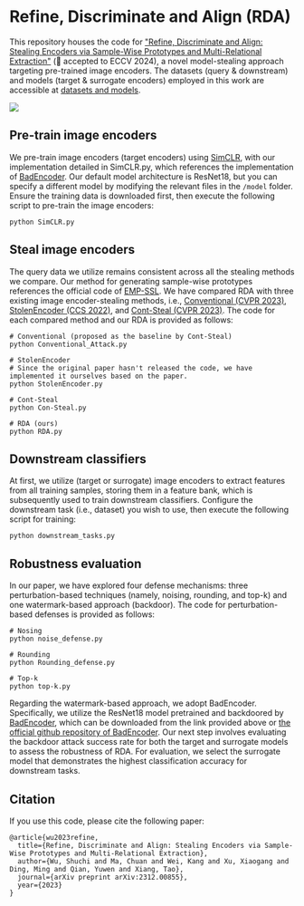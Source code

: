 # Refine, Discriminate and Align (RDA)
This repository houses the code for ["Refine, Discriminate and Align: Stealing Encoders via Sample-Wise Prototypes and Multi-Relational Extraction"](https://arxiv.org/pdf/2312.00855) (🎉 accepted to ECCV 2024), a novel model-stealing approach targeting pre-trained image encoders. The datasets (query & downstream) and models (target & surrogate encoders) employed in this work are accessible at [datasets and models](https://drive.google.com/drive/folders/1VV97lBVwt5rPlKSHtKQ8PjCuH7d1-fK-?usp=sharing).

![](https://github.com/ShuchiWu/SDA/blob/master/Pipeline.jpg)

## Pre-train image encoders
We pre-train image encoders (target encoders) using [SimCLR](https://proceedings.mlr.press/v119/chen20j/chen20j.pdf), with our implementation detailed in SimCLR.py, which references the implementation of [BadEncoder](https://arxiv.org/pdf/2108.00352). Our default model architecture is ResNet18, but you can specify a different model by modifying the relevant files in the `/model` folder. Ensure the training data is downloaded first, then execute the following script to pre-train the image encoders:
```scrpit
python SimCLR.py
```

## Steal image encoders
The query data we utilize remains consistent across all the stealing methods we compare. Our method for generating sample-wise prototypes references the official code of [EMP-SSL](https://arxiv.org/pdf/2304.03977). We have compared RDA with three existing image encoder-stealing methods, i.e., [Conventional (CVPR 2023)](https://openaccess.thecvf.com/content/CVPR2023/papers/Sha_Cant_Steal_Cont-Steal_Contrastive_Stealing_Attacks_Against_Image_Encoders_CVPR_2023_paper.pdf), [StolenEncoder (CCS 2022)](https://dl.acm.org/doi/pdf/10.1145/3548606.3560586), and [Cont-Steal (CVPR 2023)](https://openaccess.thecvf.com/content/CVPR2023/papers/Sha_Cant_Steal_Cont-Steal_Contrastive_Stealing_Attacks_Against_Image_Encoders_CVPR_2023_paper.pdf). The code for each compared method and our RDA is provided as follows:
```scrpit
# Conventional (proposed as the baseline by Cont-Steal)
python Conventional_Attack.py

# StolenEncoder
# Since the original paper hasn't released the code, we have implemented it ourselves based on the paper.
python StolenEncoder.py  

# Cont-Steal
python Con-Steal.py  

# RDA (ours)
python RDA.py  
```

## Downstream classifiers
At first, we utilize (target or surrogate) image encoders to extract features from all training samples, storing them in a feature bank, which is subsequently used to train downstream classifiers. Configure the downstream task (i.e., dataset) you wish to use, then execute the following script for training:
```scrpit
python downstream_tasks.py
```

## Robustness evaluation
In our paper, we have explored four defense mechanisms: three perturbation-based techniques (namely, noising, rounding, and top-k) and one watermark-based approach (backdoor). The code for perturbation-based defenses is provided as follows:
```scrpit
# Nosing
python noise_defense.py

# Rounding
python Rounding_defense.py

# Top-k
python top-k.py
```
Regarding the watermark-based approach, we adopt BadEncoder. Specifically, we utilize the ResNet18 model pretrained and backdoored by [BadEncoder](https://arxiv.org/pdf/2108.00352), which can be downloaded from the link provided above or [the official github repository of BadEncoder](https://github.com/jinyuan-jia/BadEncoder). Our next step involves evaluating the backdoor attack success rate for both the target and surrogate models to assess the robustness of RDA. For evaluation, we select the surrogate model that demonstrates the highest classification accuracy for downstream tasks.

## Citation
If you use this code, please cite the following paper:
```script
@article{wu2023refine,
  title={Refine, Discriminate and Align: Stealing Encoders via Sample-Wise Prototypes and Multi-Relational Extraction},
  author={Wu, Shuchi and Ma, Chuan and Wei, Kang and Xu, Xiaogang and Ding, Ming and Qian, Yuwen and Xiang, Tao},
  journal={arXiv preprint arXiv:2312.00855},
  year={2023}
}
```
